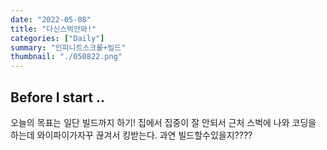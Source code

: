 ```yaml
---
date: "2022-05-08"
title: "다신스벅안와!"
categories: ["Daily"]
summary: "인피니트스크롤+빌드"
thumbnail: "./050822.png"
---
```


## Before I start ..

오늘의 목표는 일단 빌드까지 하기!
집에서 집중이 잘 안되서 근처 스벅에 나와 코딩을 하는데 와이파이가자꾸 끊겨서 킹받는다.
과연 빌드할수있을지????
